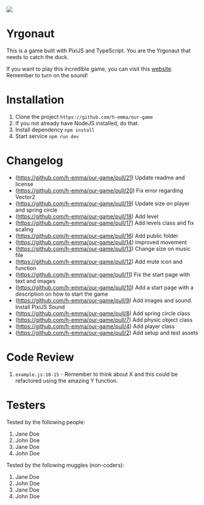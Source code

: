 <img src= 'https://media.giphy.com/media/xULW8jyFTUgwNAPJIs/giphy.gif'>

# Yrgonaut

This is a game bulit with PixiJS and TypeScript. You are the Yrgonaut that needs to catch the duck.

If you want to play this incredible game, you can visit this [website](https://yrgonaut.netlify.app/). Remember to turn on the sound!

# Installation

1. Clone the project `https://github.com/h-emma/our-game`
2. If you not already have NodeJS installed, do that.
3. Install dependency `npm install`
4. Start service `npm run dev`

# Changelog

-   (https://github.com/h-emma/our-game/pull/21) Update readme and license
-   (https://github.com/h-emma/our-game/pull/20) Fix error regarding Vector2
-   (https://github.com/h-emma/our-game/pull/19) Update size on player and spring circle
-   (https://github.com/h-emma/our-game/pull/18) Add level
-   (https://github.com/h-emma/our-game/pull/17) Add levels class and fix scaling
-   (https://github.com/h-emma/our-game/pull/16) Add public folder
-   (https://github.com/h-emma/our-game/pull/14) Improved movement
-   (https://github.com/h-emma/our-game/pull/13) Change size on music file
-   (https://github.com/h-emma/our-game/pull/12) Add mute icon and function
-   (https://github.com/h-emma/our-game/pull/11) Fix the start page with text and images
-   (https://github.com/h-emma/our-game/pull/10) Add a start page with a description on how to start the game
-   (https://github.com/h-emma/our-game/pull/9) Add images and sound. Install PixiJS Sound
-   (https://github.com/h-emma/our-game/pull/8) Add spring circle class
-   (https://github.com/h-emma/our-game/pull/7) Add physic object class
-   (https://github.com/h-emma/our-game/pull/4) Add player class
-   (https://github.com/h-emma/our-game/pull/2) Add setup and test assets

# Code Review

1. `example.js:10-15` - Remember to think about X and this could be refactored using the amazing Y function.

# Testers

Tested by the following people:

1. Jane Doe
2. John Doe
3. Jane Doe
4. John Doe

Tested by the following muggles (non-coders):

1. Jane Doe
2. John Doe
3. Jane Doe
4. John Doe
